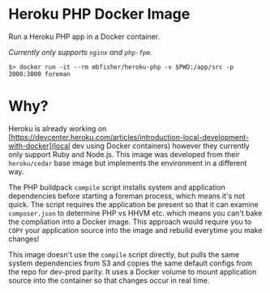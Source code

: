 # Heroku PHP Docker Image

Run a Heroku PHP app in a Docker container.

*Currently only supports `nginx` and `php-fpm`.*

    $> docker run -it --rm mbfisher/heroku-php -v $PWD:/app/src -p 3000:3000 foreman

# Why?

Heroku is already working on [https://devcenter.heroku.com/articles/introduction-local-development-with-docker](local dev using Docker containers)
however they currently only support Ruby and Node.js. This image was developed from their
`heroku/cedar` base image but implements the environment in a different way.

The PHP buildpack `compile` script installs system and application dependencies before starting a
foreman process, which means it's not quick. The script requires the application be present so that
it can examine `composer.json` to determine PHP vs HHVM etc. which means you can't bake the compliation
into a Docker image. This approach would require you to `COPY` your application source into the image
and rebuild everytime you make changes!

This image doesn't use the `compile` script directly, but pulls the same system dependencies from S3
and copies the same default configs from the repo for dev-prod parity. It uses a Docker volume to
mount application source into the container so that changes occur in real time.
